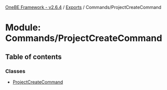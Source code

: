 [OneBE Framework - v2.6.4](../README.md) / [Exports](../modules.md) / Commands/ProjectCreateCommand

# Module: Commands/ProjectCreateCommand

## Table of contents

### Classes

- [ProjectCreateCommand](../classes/Commands_ProjectCreateCommand.ProjectCreateCommand.md)
